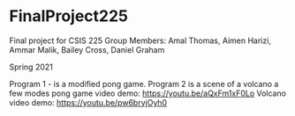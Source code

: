 # FinalProject225
Final project for CSIS 225
Group Members: Amal Thomas, Aimen Harizi, Ammar Malik, Bailey Cross, Daniel Graham

Spring 2021

Program 1 - is a modified pong game. 
Program 2 is a scene of a volcano a few modes
pong game video demo: https://youtu.be/aQxFm1xF0Lo
Volcano video demo: https://youtu.be/pw6brvjOyh0

